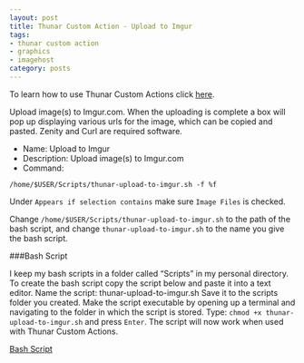 ```yaml
---
layout: post
title: Thunar Custom Action - Upload to Imgur
tags:
- thunar custom action
- graphics
- imagehost
category: posts
---
```

To learn how to use Thunar Custom Actions click [here](https://birchwell.github.io/posts/thunar-custom-actions-tutorial-convert-video-to-avi/).

Upload image(s) to Imgur.com. When the uploading is complete a box will pop up displaying various urls for the image, which can be copied and pasted. Zenity and Curl are required software.

* Name: Upload to Imgur
* Description: Upload image(s) to Imgur.com
* Command: 

`/home/$USER/Scripts/thunar-upload-to-imgur.sh -f %f`

Under `Appears if selection contains` make sure `Image Files` is checked.

Change `/home/$USER/Scripts/thunar-upload-to-imgur.sh` to the path of the bash script, and change `thunar-upload-to-imgur.sh` to the name you give the bash script.

###Bash Script

I keep my bash scripts in a folder called “Scripts” in my personal directory. To create the bash script copy the script below and paste it into a text editor. Name the script: thunar-upload-to-imgur.sh Save it to the scripts folder you created. Make the script executable by opening up a terminal and navigating to the folder in which the script is stored. Type: `chmod +x thunar-upload-to-imgur.sh` and press `Enter`. The script will now work when used with Thunar Custom Actions.

[Bash Script](https://gist.github.com/Birchwell/b7eb07dddbb6b53a635e)

